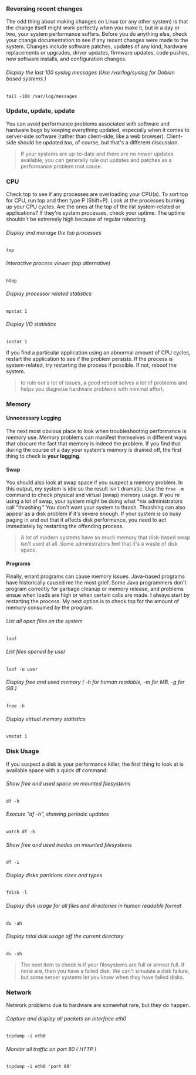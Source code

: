 ### Reversing recent changes

The odd thing about making changes on Linux (or any other system) is that the change itself might work perfectly when 
you make it, but in a day or two, your system performance suffers. Before you do anything else, check your change 
documentation to see if any recent changes were made to the system. Changes include software patches, updates of any 
kind, hardware replacements or upgrades, driver updates, firmware updates, code pushes, new software installs, and 
configuration changes.

###### Display the last 100 syslog messages  (Use /var/log/syslog for Debian based systems.)
`tail -100 /var/log/messages`

### Update, update, update

You can avoid performance problems associated with software and hardware bugs by keeping everything updated, 
especially when it comes to server-side software (rather than client-side, like a web browser). Client-side should be 
updated too, of course, but that's a different discussion.

> If your systems are up-to-date and there are no newer updates available, you can generally rule out updates and 
patches as a performance problem root cause.

### CPU

Check top to see if any processes are overloading your CPU(s). To sort top for CPU, run top and then type P (Shift+P). 
Look at the processes burning up your CPU cycles. Are the ones at the top of the list system-related or applications? 
If they're system processes, check your uptime. The uptime shouldn't be extremely high because of regular rebooting.

###### Display and manage the top processes
`top`

###### Interactive process viewer (top alternative)
`htop`

###### Display processor related statistics
`mpstat 1`

###### Display I/O statistics
`iostat 1`

If you find a particular application using an abnormal amount of CPU cycles, restart the application to see if the 
problem persists. If the process is system-related, try restarting the process if possible. If not, reboot the system. 

> to rule out a lot of issues, a good reboot solves a lot of problems and helps you diagnose hardware problems with 
>minimal effort. 

### Memory

#### Unnecessary Logging
The next most obvious place to look when troubleshooting performance is memory use. Memory problems can manifest 
themselves in different ways that obscure the fact that memory is indeed the problem. If you find that during the 
course of a day your system's memory is drained off, the first thing to check is **your logging**.

#### Swap
You should also look at swap space if you suspect a memory problem. In this output, my system is idle so the result 
isn't dramatic. Use the `free -m` command to check physical and virtual (swap) memory usage. 
If you're using a lot of swap, your system might be doing what *nix administrators call "thrashing." 
You don't want your system to thrash. Thrashing can also appear as a disk problem if it's severe enough. If your system 
is so busy paging in and out that it affects disk performance, you need to act immediately by restarting the offending 
process.

> A lot of modern systems have so much memory that disk-based swap isn't used at all. Some administrators feel that 
>it's a waste of disk space.

#### Programs 

Finally, errant programs can cause memory issues. Java-based programs have historically caused me the most grief. 
Some Java programmers don't program correctly for garbage cleanup or memory release, and problems ensue when loads are 
high or when certain calls are made. I always start by restarting the process. My next option is to check top for the 
amount of memory consumed by the program.

###### List all open files on the system
`lsof`

###### List files opened by user
`lsof -u user`

###### Display free and used memory ( -h for human readable, -m for MB, -g for GB.)
`free -h`

###### Display virtual memory statistics
`vmstat 1`


### Disk Usage

If you suspect a disk is your performance killer, the first thing to look at is available space with a quick df command:

###### Show free and used space on mounted filesystems
`df -h`

###### Execute "df -h", showing periodic updates
`watch df -h`

###### Show free and used inodes on mounted filesystems
`df -i`

###### Display disks partitions sizes and types
`fdisk -l`

###### Display disk usage for all files and directories in human readable format
`du -ah`

###### Display total disk usage off the current directory
`du -sh`

> The next item to check is if your filesystems are full or almost full. If none are, then you have a failed disk. 
> We can't simulate a disk failure, but some server systems let you know when they have failed disks. 

### Network

Network problems due to hardware are somewhat rare, but they do happen. 

###### Capture and display all packets on interface eth0
`tcpdump -i eth0`

###### Monitor all traffic on port 80 ( HTTP )
`tcpdump -i eth0 'port 80'`
